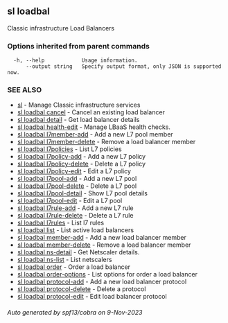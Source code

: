 ## sl loadbal

Classic infrastructure Load Balancers

### Options inherited from parent commands

```
  -h, --help            Usage information.
      --output string   Specify output format, only JSON is supported now.
```

### SEE ALSO

* [sl](sl.md)	 - Manage Classic infrastructure services
* [sl loadbal cancel](sl_loadbal_cancel.md)	 - Cancel an existing load balancer
* [sl loadbal detail](sl_loadbal_detail.md)	 - Get load balancer details
* [sl loadbal health-edit](sl_loadbal_health-edit.md)	 - Manage LBaaS health checks.
* [sl loadbal l7member-add](sl_loadbal_l7member-add.md)	 - Add a new L7 pool member
* [sl loadbal l7member-delete](sl_loadbal_l7member-delete.md)	 - Remove a load balancer member
* [sl loadbal l7policies](sl_loadbal_l7policies.md)	 - List L7 policies
* [sl loadbal l7policy-add](sl_loadbal_l7policy-add.md)	 - Add a new L7 policy
* [sl loadbal l7policy-delete](sl_loadbal_l7policy-delete.md)	 - Delete a L7 policy
* [sl loadbal l7policy-edit](sl_loadbal_l7policy-edit.md)	 - Edit a L7 policy
* [sl loadbal l7pool-add](sl_loadbal_l7pool-add.md)	 - Add a new L7 pool
* [sl loadbal l7pool-delete](sl_loadbal_l7pool-delete.md)	 - Delete a L7 pool
* [sl loadbal l7pool-detail](sl_loadbal_l7pool-detail.md)	 - Show L7 pool details
* [sl loadbal l7pool-edit](sl_loadbal_l7pool-edit.md)	 - Edit a L7 pool
* [sl loadbal l7rule-add](sl_loadbal_l7rule-add.md)	 - Add a new L7 rule
* [sl loadbal l7rule-delete](sl_loadbal_l7rule-delete.md)	 - Delete a L7 rule
* [sl loadbal l7rules](sl_loadbal_l7rules.md)	 - List l7 rules
* [sl loadbal list](sl_loadbal_list.md)	 - List active load balancers
* [sl loadbal member-add](sl_loadbal_member-add.md)	 - Add a new load balancer member
* [sl loadbal member-delete](sl_loadbal_member-delete.md)	 - Remove a load balancer member
* [sl loadbal ns-detail](sl_loadbal_ns-detail.md)	 - Get Netscaler details.
* [sl loadbal ns-list](sl_loadbal_ns-list.md)	 - List netscalers
* [sl loadbal order](sl_loadbal_order.md)	 - Order a load balancer
* [sl loadbal order-options](sl_loadbal_order-options.md)	 - List options for order a load balancer
* [sl loadbal protocol-add](sl_loadbal_protocol-add.md)	 - Add a new load balancer protocol
* [sl loadbal protocol-delete](sl_loadbal_protocol-delete.md)	 - Delete a protocol
* [sl loadbal protocol-edit](sl_loadbal_protocol-edit.md)	 - Edit load balancer protocol

###### Auto generated by spf13/cobra on 9-Nov-2023
